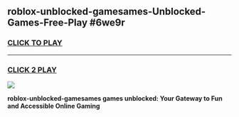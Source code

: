 
## roblox-unblocked-gamesames-Unblocked-Games-Free-Play #6we9r
<h3>
<a href="https://us.freeplayer.one?title=roblox-unblocked-gamesames&ref=9M">CLICK TO PLAY</a></h3>
<hr>

<h3>
<a href="https://us.freeplayer.one?title=roblox-unblocked-gamesames&ref=9M">CLICK 2 PLAY</a>
  
</h3>

<a href="https://us.freeplayer.one?title=roblox-unblocked-gamesames&ref=9M"><img src="https://clearcache.store/games.png"></a>


**roblox-unblocked-gamesames games unblocked: Your Gateway to Fun and Accessible Online Gaming**
